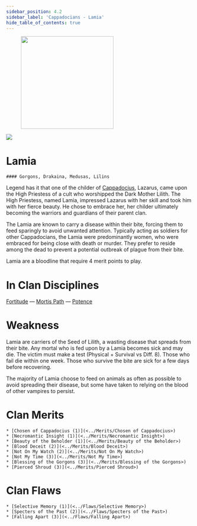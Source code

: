 ```yaml
---
sidebar_position: 4.2
sidebar_label: 'Cappadocians - Lamia'
hide_table_of_contents: true
---
```

<figure className="float-right-img">
  <img src="/img/priestess.png" width='250px' />
  <figcaption style={{ fontSize: '0.85em', color: '#666', textAlign: 'center' }}>

  </figcaption>
</figure>

<img src="/img/clanlogos/lamia.png" className="icon-img" />

# Lamia
    #### Gorgons, Drakaina, Medusas, Lilins

Legend has it that one of the childer of [Cappadocius](./Cappadocian), Lazarus, came upon the High Priestess of a cult who worshipped the Dark Mother Lilith. The High Priestess, named Lamia, impressed Lazarus with her skill and took him with her fierce beauty. He chose to embrace her, her childer ultimately becoming the warriors and guardians of their parent clan.

The Lamia are known to carry a disease within their bite, forcing them to feed sparingly to avoid unwanted attention. Typically acting as soldiers for other Cappadocians, the Lamia were predominantly women, who were embraced for being close with death or murder. They prefer to reside among the dead to prevent a potential outbreak of plague from their bite.

Lamia are a bloodline that require 4 merit points to play.

# In Clan Disciplines

[Fortitude](../Disciplines/Fortitude) — [Mortis Path](<../Disciplines/Mortis Path>) — [Potence](<../Disciplines/Potence>)

# Weakness

Lamia are carriers of the Seed of Lilith, a wasting disease that spreads from their bite. Any mortal who is fed upon by a Lamia becomes sick and may die. The victim must make a test (Physical + Survival vs Diff. 8). Those who fail die within one week. Those who survive the bite are sick for a few days before recovering.

The majority of Lamia choose to feed on animals as often as possible to avoid spreading their disease, but some have taken to relying on the blood of other vampires to persist.

# Clan Merits

    * [Chosen of Cappadocius (1)](<../Merits/Chosen of Cappadocius>)
    * [Necromantic Insight (1)](<../Merits/Necromantic Insight>)
    * [Beauty of the Beholder (1)](<../Merits/Beauty of the Beholder>)
    * [Blood Deceit (2)](<../Merits/Blood Deceit>)
    * [Not On My Watch (2)](<../Merits/Not On My Watch>)
    * [Not My Time (3)](<../Merits/Not My Time>)
    * [Blessing of the Gorgons (3)](<../Merits/Blessing of the Gorgons>)
    * [Pierced Shroud (3)](<../Merits/Pierced Shroud>)


# Clan Flaws

    * [Selective Memory (1)](<../Flaws/Selective Memory>)
    * [Specters of the Past (2)](<../Flaws/Specters of the Past>)
    * [Falling Apart (3)](<../Flaws/Falling Apart>)
